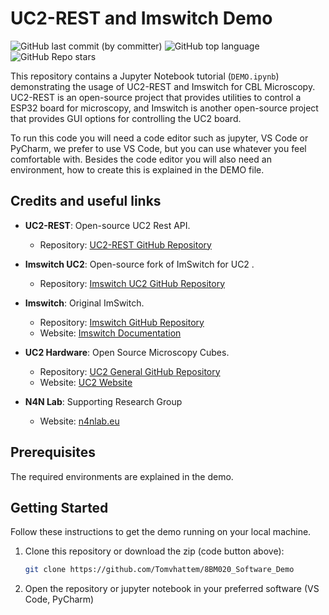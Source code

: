 # UC2-REST and Imswitch Demo
![GitHub last commit (by committer)](https://img.shields.io/github/last-commit/n4nlab/CBL_Microscopy)
![GitHub top language](https://img.shields.io/github/languages/top/n4nlab/CBL_Microscopy)
![GitHub Repo stars](https://img.shields.io/github/stars/n4nlab/CBL_Microscopy)


This repository contains a Jupyter Notebook tutorial (`DEMO.ipynb`) demonstrating the usage of UC2-REST and Imswitch for CBL Microscopy. UC2-REST is an open-source project that provides utilities to control a ESP32 board for microscopy, and Imswitch is another open-source project that provides GUI options for controlling the UC2 board.

To run this code you will need a code editor such as jupyter, VS Code or PyCharm, we prefer to use VS Code, but you can use whatever you feel comfortable with. Besides the code editor you will also need an environment, how to create this is explained in the DEMO file. 

## Credits and useful links

- **UC2-REST**: Open-source UC2 Rest API.
  - Repository: [UC2-REST GitHub Repository](https://github.com/openUC2/UC2-REST)
  
- **Imswitch UC2**: Open-source fork of ImSwitch for UC2 .
  - Repository: [Imswitch UC2 GitHub Repository](https://github.com/openUC2/ImSwitch)

- **Imswitch**: Original ImSwitch.
  - Repository: [Imswitch GitHub Repository](https://github.com/ImSwitch/ImSwitch)
  - Website: [Imswitch Documentation](https://imswitch.readthedocs.io/en/stable/)

- **UC2 Hardware**: Open Source Microscopy Cubes.
  - Repository: [UC2 General GitHub Repository](https://github.com/openUC2/UC2-GIT)
  - Website: [UC2 Website](https://openuc2.com/)

- **N4N Lab**: Supporting Research Group
  - Website: [n4nlab.eu](https://www.n4nlab.eu/)
## Prerequisites

The required environments are explained in the demo.

## Getting Started

Follow these instructions to get the demo running on your local machine.

1. Clone this repository or download the zip (code button above):

   ```sh
   git clone https://github.com/Tomvhattem/8BM020_Software_Demo
   ```

2. Open the repository or jupyter notebook in your preferred software (VS Code, PyCharm)


